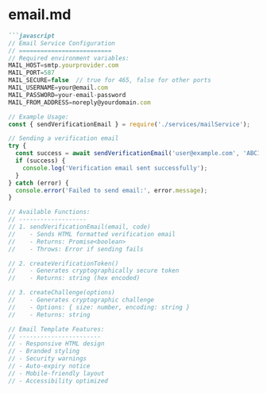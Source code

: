 # email.md
```markdown
```javascript
// Email Service Configuration
// ==========================
// Required environment variables:
MAIL_HOST=smtp.yourprovider.com
MAIL_PORT=587
MAIL_SECURE=false  // true for 465, false for other ports
MAIL_USERNAME=your@email.com
MAIL_PASSWORD=your-email-password
MAIL_FROM_ADDRESS=noreply@yourdomain.com

// Example Usage:
const { sendVerificationEmail } = require('./services/mailService');

// Sending a verification email
try {
  const success = await sendVerificationEmail('user@example.com', 'ABC123');
  if (success) {
    console.log('Verification email sent successfully');
  }
} catch (error) {
  console.error('Failed to send email:', error.message);
}

// Available Functions:
// -------------------
// 1. sendVerificationEmail(email, code)
//    - Sends HTML formatted verification email
//    - Returns: Promise<boolean>
//    - Throws: Error if sending fails

// 2. createVerificationToken()
//    - Generates cryptographically secure token
//    - Returns: string (hex encoded)

// 3. createChallenge(options)
//    - Generates cryptographic challenge
//    - Options: { size: number, encoding: string }
//    - Returns: string

// Email Template Features:
// -----------------------
// - Responsive HTML design
// - Branded styling
// - Security warnings
// - Auto-expiry notice
// - Mobile-friendly layout
// - Accessibility optimized